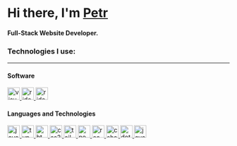 # Hi there, I'm [Petr](https://dortwess.com/)

#### Full-Stack Website Developer.

### Technologies I use:
---
#### Software

<a href="https://code.visualstudio.com/">
  <img src="https://cdn.dortwess.com/github/icons/visualstudiocode.png" alt="visualstudiocode" width="28px" height="28px">
</a>
<a href="https://www.jetbrains.com/rider">
  <img src="https://cdn.dortwess.com/github/icons/rider.png" alt="rider" width="28px" height="28px">
</a>
<a href="https://www.jetbrains.com/idea">
  <img src="https://cdn.dortwess.com/github/icons/intellijidea.png" alt="rider" width="28px" height="28px">
</a>

#### Languages and Technologies

<a href="https://developer.mozilla.org/en-US/docs/Web/JavaScript" target="_blank" rel="noreferrer"> 
  <img src="https://cdn.dortwess.com/github/icons/javascript.png" alt="javascript" width="28px" height="28px"/> 
</a> 
<a href="https://www.typescriptlang.org/" target="_blank" rel="noreferrer"> 
  <img src="https://cdn.dortwess.com/github/icons/typescript.png" alt="typescript" width="28px" height="28px"/> 
</a> 
<a href="https://www.w3.org/html/" target="_blank" rel="noreferrer"> 
  <img src="https://cdn.dortwess.com/github/icons/html5.png" alt="html5" width="28px" height="28px"/> 
</a> 
<a href="https://www.w3schools.com/css/" target="_blank" rel="noreferrer"> 
  <img src="https://cdn.dortwess.com/github/icons/css3.png" alt="css3" width="28px" height="28px"/> 
</a> 
<a href="https://tailwindcss.com/" target="_blank" rel="noreferrer"> 
  <img src="https://cdn.dortwess.com/github/icons/tailwindcss.png" alt="tailwind" width="28px" height="28px"/> 
</a> 
<a href="https://nextjs.org/" target="_blank" rel="noreferrer"> 
  <img src="https://cdn.dortwess.com/github/icons/nextjs.png" alt="nextjs" width="28px" height="28px"/> 
</a> 
<a href="https://reactjs.org/" target="_blank" rel="noreferrer"> 
  <img src="https://cdn.dortwess.com/github/icons/reactjs.png" alt="react" width="28px" height="28px"/> 
</a> 
<a href="https://www.w3schools.com/cs/" target="_blank" rel="noreferrer"> 
  <img src="https://cdn.dortwess.com/github/icons/csharp.png" alt="csharp" width="28px" height="28px"/> 
</a> 
<a href="https://dotnet.microsoft.com/" target="_blank" rel="noreferrer"> 
  <img src="https://cdn.dortwess.com/github/icons/dotnet.png" alt="dotnet" width="28px" height="28px"/> 
</a>
<a href="https://www.java.com" target="_blank" rel="noreferrer">
  <img src="https://cdn.dortwess.com/github/icons/java.png" alt="java" width="28px" height="28px"/> 
</a>
